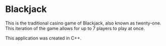 # Blackjack
This is the traditional casino game of Blackjack, also known as twenty-one. This iteration of the game allows for up to 7 players to play at once.

This application was created in C++.
